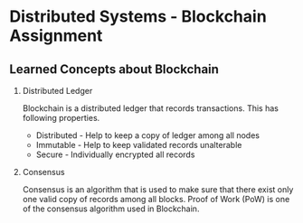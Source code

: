 # Distributed Systems - Blockchain Assignment

## Learned Concepts about Blockchain

1. Distributed Ledger

    Blockchain is a distributed ledger that records transactions. This has following properties.
    - Distributed - Help to keep a copy of ledger among all nodes
    - Immutable - Help to keep validated records unalterable
    - Secure - Individually encrypted all records

2. Consensus

    Consensus is an algorithm that is used to make sure that there exist only one valid copy of records among all blocks. Proof of Work (PoW) is one of the consensus     algorithm used in Blockchain.


